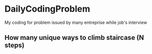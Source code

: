 # DailyCodingProblem
My coding for problem issued by many entreprise while job's interview

## How many unique ways to climb staircase (N steps)

